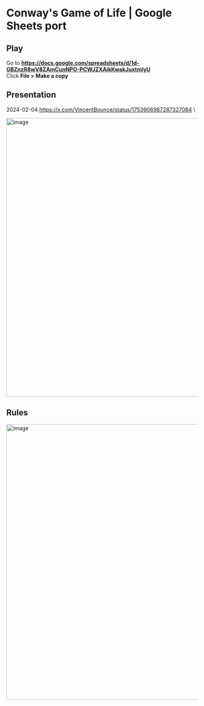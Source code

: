 # Conway's Game of Life | Google Sheets port

## Play

Go to **https://docs.google.com/spreadsheets/d/1d-GBZnzR8wV8ZAmCunNPO-PCWJZXAikKwakJuxtmlyU** \
Click **File > Make a copy**

## Presentation

2024-02-04 https://x.com/VincentBounce/status/1753906987287327084 \

<img width="734" alt="image" src="https://github.com/user-attachments/assets/666b6767-42c4-435e-897a-96e884bd5202" />

## Rules

<img width="726" alt="image" src="https://github.com/user-attachments/assets/757f3fa1-f39e-45f3-86f3-220f7d847e98" />
